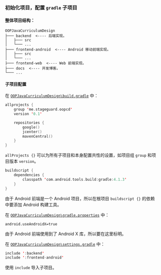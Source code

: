 ### 初始化项目，配置 `gradle` 子项目

#### 整体项目结构：

```
OOPJavaCurriculumDesign
├─── backend  <---- 后端实现。
│   ├─── src
│   └─── ...
├─── frontend-android  <---- Android 移动前端实现。
│   ├─── src
│   └─── ...
├─── frontend-web  <---- Web 前端实现。
├─── docs  <---- 开发博客。
└─── ...
```

#### 子项目配置

在 [`OOPJavaCurriculumDesign\build.gradle`](../../build.gradle) 中：

```kotlin
allprojects {
    group 'me.stageguard.oopcd'
    version '0.1'

    repositories {
        google()
        jcenter()
        mavenCentral()
    }
}
```

`allProjects {}` 可以为所有子项目和本身配置共性的设置，如项目组 `group` 和项目版本 `version`。

```kotlin
buildscript {
    dependencies {
        classpath 'com.android.tools.build:gradle:4.1.3'
    }
}
```

由于 Android 前端是一个 Android 项目，所以在根项目 `buildscript {}` 的依赖中要添加 Android 构建工具。

在 [`OOPJavaCurriculumDesign\gradle.properties`](../../gradle.properties) 中：

```properties
android.useAndroidX=true
```

由于 Android 前端使用到了 Android X 库，所以要在这里标明。

在 [`OOPJavaCurriculumDesign\settings.gradle`](../../settings.gradle) 中：

```kotlin
include ':backend'
include ':frontend-android'
```

使用 `include` 导入子项目。